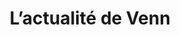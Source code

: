 ---
isIndex: true
title: L’actualité de Venn
url: actualite
hero:
    surtitle: venn collective <span>alpha</span>
    title: L’actualité de Venn<span>.</span>
    image:
        src: /images/uploads/news-hero.png
        background_image: true
---